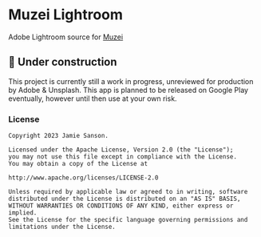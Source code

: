 # Muzei Lightroom
Adobe Lightroom source for [Muzei](https://github.com/muzei/muzei)

## 🚧 Under construction
This project is currently still a work in progress, unreviewed for production by Adobe & Unsplash. 
This app is planned to be released on Google Play eventually, however until then use at your own risk.

### License
```
Copyright 2023 Jamie Sanson.

Licensed under the Apache License, Version 2.0 (the "License");
you may not use this file except in compliance with the License.
You may obtain a copy of the License at

http://www.apache.org/licenses/LICENSE-2.0

Unless required by applicable law or agreed to in writing, software
distributed under the License is distributed on an "AS IS" BASIS,
WITHOUT WARRANTIES OR CONDITIONS OF ANY KIND, either express or implied.
See the License for the specific language governing permissions and
limitations under the License.
```
